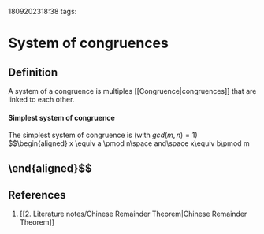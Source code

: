 1809202318:38
tags: 
# System of congruences

## Definition
A system of a congruence is multiples [[Congruence|congruences]] that are linked to each other.
#### Simplest system of congruence
The simplest system of congruence is (with $gcd(m,n)=1$)
$$\begin{aligned}
x \equiv a \pmod n\space and\space x\equiv b\pmod m

\end{aligned}$$
---
## References
1. [[2. Literature notes/Chinese Remainder Theorem|Chinese Remainder Theorem]]